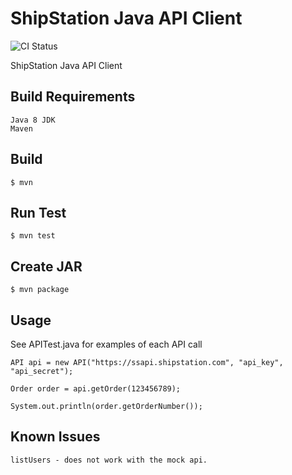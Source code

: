 # ShipStation Java API Client

![CI Status](https://github.com/kdunn926/shipstation-api/workflows/Java%20CI/badge.svg?branch=master)

ShipStation Java API Client

## Build Requirements
```
Java 8 JDK
Maven
```

## Build
```
$ mvn
```

## Run Test
```
$ mvn test
```

## Create JAR
```
$ mvn package
```

## Usage
See APITest.java for examples of each API call
```
API api = new API("https://ssapi.shipstation.com", "api_key", "api_secret");

Order order = api.getOrder(123456789);

System.out.println(order.getOrderNumber());
```

## Known Issues
```
listUsers - does not work with the mock api.
```
